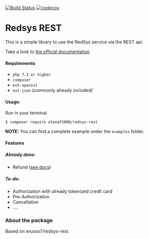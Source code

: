 [![Build Status](https://api.travis-ci.org/erusso7/redsys-rest.svg?branch=master)](https://travis-ci.org/erusso7/redsys-rest)
[![codecov](https://codecov.io/gh/erusso7/redsys-rest/branch/master/graph/badge.svg)](https://codecov.io/gh/erusso7/redsys-rest)


# Redsys REST
This is a simple library to use the RedSys service via the REST api.

Take a look to  [the official documentation](https://pagosonline.redsys.es/desarrolladores.html)

#### Requirements
* `php 7.3 or higher`
* `composer`
* `ext-openssl`
* `ext-json` (commonly already included)`

#### Usage:
Run in your terminal
```
$ composer require alexaf2000/redsys-rest
```

**NOTE:** You can find a complete example under the `examples` folder. 

#### Features

##### Already done:
* Refund ([see docs](https://pagosonline.redsys.es/funcionalidades-devolucion.html))

##### To-do:
* Authorization with already tokenized credit card
* Pre-Authorization
* Cancellation
* ....

### About the package

Based on erusso7/redsys-rest.

